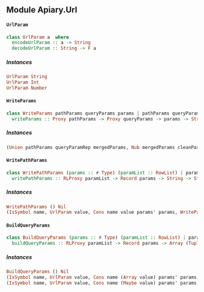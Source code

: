 ## Module Apiary.Url

#### `UrlParam`

``` purescript
class UrlParam a  where
  encodeUrlParam :: a -> String
  decodeUrlParam :: String -> F a
```

##### Instances
``` purescript
UrlParam String
UrlParam Int
UrlParam Number
```

#### `WriteParams`

``` purescript
class WriteParams pathParams queryParams params | pathParams queryParams -> params where
  writeParams :: Proxy pathParams -> Proxy queryParams -> params -> String -> String
```

##### Instances
``` purescript
(Union pathParams queryParamRep mergedParams, Nub mergedParams cleanParams, RowToList pathParams pathParamList, RowToList queryParams queryParamList, WritePathParams pathParams pathParamList, BuildQueryParams queryParamRep queryParamList) => WriteParams (Record pathParams) (Record queryParams) (Record cleanParams)
```

#### `WritePathParams`

``` purescript
class WritePathParams (params :: # Type) (paramList :: RowList) | paramList -> params where
  writePathParams :: RLProxy paramList -> Record params -> String -> String
```

##### Instances
``` purescript
WritePathParams () Nil
(IsSymbol name, UrlParam value, Cons name value params' params, WritePathParams params' paramTail) => WritePathParams params (Cons name value paramTail)
```

#### `BuildQueryParams`

``` purescript
class BuildQueryParams (params :: # Type) (paramList :: RowList) | paramList -> params where
  buildQueryParams :: RLProxy paramList -> Record params -> Array (Tuple String String)
```

##### Instances
``` purescript
BuildQueryParams () Nil
(IsSymbol name, UrlParam value, Cons name (Array value) params' params, BuildQueryParams params' paramTail) => BuildQueryParams params (Cons name (Array value) paramTail)
(IsSymbol name, UrlParam value, Cons name (Maybe value) params' params, BuildQueryParams params' paramTail) => BuildQueryParams params (Cons name value paramTail)
```


